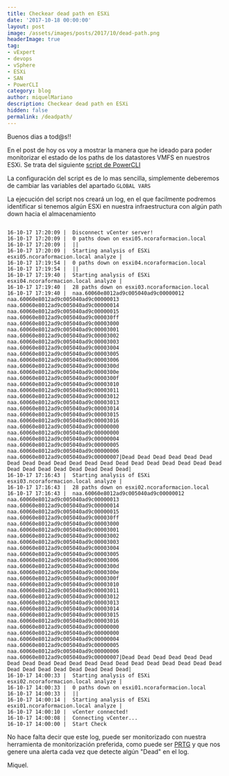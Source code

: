 ```yaml
---
title: Checkear dead path en ESXi
date: '2017-10-18 00:00:00'
layout: post
image: /assets/images/posts/2017/10/dead-path.png
headerImage: true
tag:
- vExpert
- devops
- vSphere
- ESXi
- SAN
- PowerCLI
category: blog
author: miquelMariano
description: Checkear dead path en ESXi
hidden: false
permalink: /deadpath/
---
```


Buenos dias a tod@s!!

En el post de hoy os voy a mostrar la manera que he ideado para poder monitorizar el estado de los paths de los datastores VMFS en nuestros ESXi. Se trata del siguiente [script de PowerCLI](https://github.com/miquelMariano/esxi-dead-lun-path)

La configuración del script es de lo mas sencilla, simplemente deberemos de cambiar las variables del apartado `GLOBAL VARS`

La ejecución del script nos creará un log, en el que facilmente podremos identificar si tenemos algún ESXi en nuestra infraestructura con algún path down hacia el almacenamiento

```

16-10-17 17:20:09 |  Disconnect vCenter server!
16-10-17 17:20:09 |  0 paths down on esxi05.ncoraformacion.local
16-10-17 17:20:09 |  ||
16-10-17 17:20:09 |  Starting analysis of ESXi esxi05.ncoraformacion.local analyze | 
16-10-17 17:19:54 |  0 paths down on esxi04.ncoraformacion.local
16-10-17 17:19:54 |  ||
16-10-17 17:19:40 |  Starting analysis of ESXi esxi04.ncoraformacion.local analyze | 
16-10-17 17:19:40 |  28 paths down on esxi03.ncoraformacion.local
16-10-17 17:19:40 |  naa.60060e8012ad9c005040ad9c00000012 naa.60060e8012ad9c005040ad9c00000013 naa.60060e8012ad9c005040ad9c00000014 naa.60060e8012ad9c005040ad9c00000015 naa.60060e8012ad9c005040ad9c000030ff naa.60060e8012ad9c005040ad9c00003000 naa.60060e8012ad9c005040ad9c00003001 naa.60060e8012ad9c005040ad9c00003002 naa.60060e8012ad9c005040ad9c00003003 naa.60060e8012ad9c005040ad9c00003004 naa.60060e8012ad9c005040ad9c00003005 naa.60060e8012ad9c005040ad9c00003006 naa.60060e8012ad9c005040ad9c0000300d naa.60060e8012ad9c005040ad9c0000300e naa.60060e8012ad9c005040ad9c0000300f naa.60060e8012ad9c005040ad9c00003010 naa.60060e8012ad9c005040ad9c00003011 naa.60060e8012ad9c005040ad9c00003012 naa.60060e8012ad9c005040ad9c00003013 naa.60060e8012ad9c005040ad9c00003014 naa.60060e8012ad9c005040ad9c00003015 naa.60060e8012ad9c005040ad9c00003016 naa.60060e8012ad9c005040ad9c00000000 naa.60060e8012ad9c005040ad9c00000000 naa.60060e8012ad9c005040ad9c00000004 naa.60060e8012ad9c005040ad9c00000005 naa.60060e8012ad9c005040ad9c00000006 naa.60060e8012ad9c005040ad9c00000007|Dead Dead Dead Dead Dead Dead Dead Dead Dead Dead Dead Dead Dead Dead Dead Dead Dead Dead Dead Dead Dead Dead Dead Dead Dead Dead Dead Dead|
16-10-17 17:16:43 |  Starting analysis of ESXi esxi03.ncoraformacion.local analyze | 
16-10-17 17:16:43 |  28 paths down on esxi02.ncoraformacion.local
16-10-17 17:16:43 |  naa.60060e8012ad9c005040ad9c00000012 naa.60060e8012ad9c005040ad9c00000013 naa.60060e8012ad9c005040ad9c00000014 naa.60060e8012ad9c005040ad9c00000015 naa.60060e8012ad9c005040ad9c000030ff naa.60060e8012ad9c005040ad9c00003000 naa.60060e8012ad9c005040ad9c00003001 naa.60060e8012ad9c005040ad9c00003002 naa.60060e8012ad9c005040ad9c00003003 naa.60060e8012ad9c005040ad9c00003004 naa.60060e8012ad9c005040ad9c00003005 naa.60060e8012ad9c005040ad9c00003006 naa.60060e8012ad9c005040ad9c0000300d naa.60060e8012ad9c005040ad9c0000300e naa.60060e8012ad9c005040ad9c0000300f naa.60060e8012ad9c005040ad9c00003010 naa.60060e8012ad9c005040ad9c00003011 naa.60060e8012ad9c005040ad9c00003012 naa.60060e8012ad9c005040ad9c00003013 naa.60060e8012ad9c005040ad9c00003014 naa.60060e8012ad9c005040ad9c00003015 naa.60060e8012ad9c005040ad9c00003016 naa.60060e8012ad9c005040ad9c00000000 naa.60060e8012ad9c005040ad9c00000000 naa.60060e8012ad9c005040ad9c00000004 naa.60060e8012ad9c005040ad9c00000005 naa.60060e8012ad9c005040ad9c00000006 naa.60060e8012ad9c005040ad9c00000007|Dead Dead Dead Dead Dead Dead Dead Dead Dead Dead Dead Dead Dead Dead Dead Dead Dead Dead Dead Dead Dead Dead Dead Dead Dead Dead Dead Dead|
16-10-17 14:00:33 |  Starting analysis of ESXi esxi02.ncoraformacion.local analyze | 
16-10-17 14:00:33 |  0 paths down on esxi01.ncoraformacion.local
16-10-17 14:00:33 |  ||
16-10-17 14:00:14 |  Starting analysis of ESXi esxi01.ncoraformacion.local analyze | 
16-10-17 14:00:10 |  vCenter connected!
16-10-17 14:00:08 |  Connecting vCenter...
16-10-17 14:00:00 |  Start Check
```

No hace falta decir que este log, puede ser monitorizado con nuestra herramienta de monitorización preferida, como puede ser [PRTG](https://www.es.paessler.com/prtg) y que nos genere una alerta cada vez que detecte algún "Dead" en el log.


Miquel.